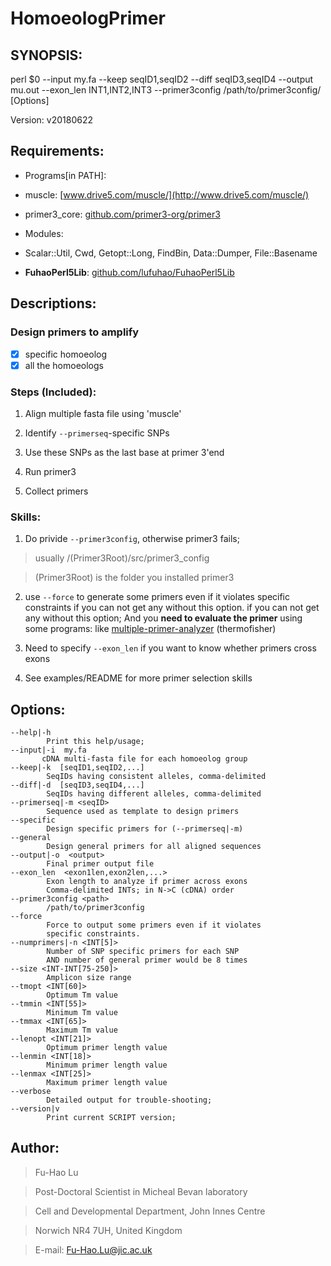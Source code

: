 # HomoeologPrimer

## SYNOPSIS:

perl $0 --input my.fa --keep seqID1,seqID2 --diff seqID3,seqID4 --output mu.out --exon_len INT1,INT2,INT3 --primer3config /path/to/primer3config/ [Options]

Version: v20180622



## Requirements:

+ Programs[in PATH]: 

 - muscle:  [www.drive5.com/muscle/](http://www.drive5.com/muscle/)

 -  primer3_core:  [github.com/primer3-org/primer3](https://github.com/primer3-org/primer3)

+ Modules: 
 
 - Scalar::Util, Cwd, Getopt::Long, FindBin, Data::Dumper, File::Basename

 - **FuhaoPerl5Lib**: [github.com/lufuhao/FuhaoPerl5Lib](https://github.com/lufuhao/FuhaoPerl5Lib)

## Descriptions:

### Design primers to amplify

- [x]  specific homoeolog
- [x]  all the homoeologs

### Steps (Included):

1. Align multiple fasta file using 'muscle'

2. Identify `--primerseq`-specific SNPs

3. Use these SNPs as the last base at primer 3'end

4. Run primer3

5. Collect primers

### Skills:

1. Do privide `--primer3config`, otherwise primer3 fails; 

  > usually /(Primer3Root)/src/primer3_config

  > (Primer3Root) is the folder you installed primer3

2. use `--force` to generate some primers even if it violates specific constraints if you can not get any without this option. if you can not get any without this option; And you **need to evaluate the primer** using some programs: like [multiple-primer-analyzer](https://www.googleadservices.com/pagead/aclk?sa=L&ai=DChcSEwjz3rLZsOfbAhUI4RsKHSelC4YYABAAGgJ3bA&ohost=www.google.co.uk&cid=CAESEeD2UmkcERPFfsH_BJZOycHO&sig=AOD64_1jHeP4MI3gCB23HRWy5rxYO1bFgA&q=&ved=0ahUKEwi21qzZsOfbAhWLcRQKHZxLAnEQ0QwIJw&adurl=) (thermofisher)

3. Need to specify `--exon_len` if you want to know whether primers cross exons

4. See examples/README for more primer selection skills 

## Options:

```
--help|-h
        Print this help/usage;
--input|-i  my.fa
       cDNA multi-fasta file for each homoeolog group
--keep|-k  [seqID1,seqID2,...]
        SeqIDs having consistent alleles, comma-delimited
--diff|-d  [seqID3,seqID4,...]
        SeqIDs having different alleles, comma-delimited
--primerseq|-m <seqID>
        Sequence used as template to design primers
--specific
        Design specific primers for (--primerseq|-m)
--general
        Design general primers for all aligned sequences
--output|-o  <output>
        Final primer output file
--exon_len  <exon1len,exon2len,...>
        Exon length to analyze if primer across exons
        Comma-delimited INTs; in N->C (cDNA) order
--primer3config <path>
        /path/to/primer3config
--force
        Force to output some primers even if it violates
        specific constraints.
--numprimers|-n <INT[5]>
        Number of SNP specific primers for each SNP
        AND number of general primer would be 8 times
--size <INT-INT[75-250]>
        Amplicon size range
--tmopt <INT[60]>
        Optimum Tm value
--tmmin <INT[55]>
        Minimum Tm value
--tmmax <INT[65]>
        Maximum Tm value
--lenopt <INT[21]>
        Optimum primer length value
--lenmin <INT[18]>
        Minimum primer length value
--lenmax <INT[25]>
        Maximum primer length value
--verbose
        Detailed output for trouble-shooting;
--version|v
        Print current SCRIPT version;
```

## Author:

>Fu-Hao Lu

>Post-Doctoral Scientist in Micheal Bevan laboratory

>Cell and Developmental Department, John Innes Centre

>Norwich NR4 7UH, United Kingdom

>E-mail: Fu-Hao.Lu@jic.ac.uk
